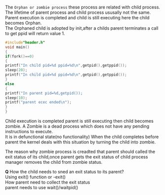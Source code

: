 The `Orphan or zombie process` these process are related with child process.  
The lifetime of parent process and child process ususally not the same.  
Parent execution is completed and child is still executing here the child becomes Orphan.    
The Orphaned child is adopted by init,after a childs parent terminates a call to get ppid will return value 1.  

```c
#include"header.h"
void main()
{
if(fork()==0)
{
printf("In child pid=%d ppid=%d\n",getpid(),getppid());
sleep(20);
printf("In child pid=%d ppid=%d\n",getpid(),getppid());
}
else
{
printf("In parent pid=%d,getpid());  
sleep(10);
printf("parent ecec ended\n");
}
}
```

Child execution is completed parent is still executing then child becomes zombie.
A Zombie is a dead process which does not have any pending instructions to execute.    
It is in defunctional state(no functionality)
When the child completes before parent the kernel deals with this situation by turning the child into zombie.

The reason why zombie process is creadted that parent should called the exit status of its child,once parent gets the exit status of child process manager removes the child from zombie status.  

**Q**
How the child needs to sned an exit status to its parent?  
Using exit() function or -exit()  
How parent need to collect the exit status  
parent needs to use wait()/waitpid()   

